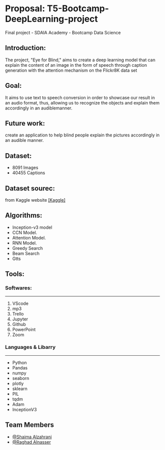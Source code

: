 # Proposal: T5-Bootcamp-DeepLearning-project
Final project - SDAIA Academy - Bootcamp Data Science

## Introduction:
The project, "Eye for Blind," aims to create a deep learning model that can explain the content of an image in the form of speech through caption generation with the attention mechanism on the Flickr8K data set


## Goal:
It aims to use text to speech conversion in order to showcase our result in an audio format, thus, allowing us to  recognize the objects and explain them accordingly in an audiblemanner.


## Future work: 
create an application to help blind people explain the pictures accordingly in an audible manner.


## Dataset:
  - 8091 Images
  - 40455 Captions
## Dataset sourec:
from Kaggle website [[Kaggle]](https://www.kaggle.com/santhraul/eye-for-blind)


## Algorithms:
- Inception-v3 model 
- CCN Model.
- Attention Model. 
- RNN Model. 
- Greedy Search
- Beam Search
- Gtts

## Tools:
### Softwares:
<hr>

1. VScode
2. mp3
3. Trello
4. Jupyter
5. Github
6. PowerPoint
7. Zoom

### Languages & Libarry
<hr>

   - Python
   - Pandas
   - numpy
   - seaborn
   - plotly
   - sklearn
   - PIL
   - tqdm
   - Adam
   - InceptionV3


## Team Members
 - [@Shaima Alzahrani](https://github.com/shaimaalabedi)
 - [@Raghad Alnasser](https://github.com/EngrRaghad)
